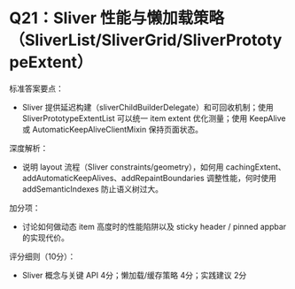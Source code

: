 # Q21：Sliver 性能与懒加载策略（SliverList/SliverGrid/SliverPrototypeExtent）

标准答案要点：
- Sliver 提供延迟构建（sliverChildBuilderDelegate）和可回收机制；使用 SliverPrototypeExtentList 可以统一 item extent 优化测量；使用 KeepAlive 或 AutomaticKeepAliveClientMixin 保持页面状态。

深度解析：
- 说明 layout 流程（Sliver constraints/geometry），如何用 cachingExtent、addAutomaticKeepAlives、addRepaintBoundaries 调整性能，何时使用 addSemanticIndexes 防止语义树过大。

加分项：
- 讨论如何做动态 item 高度时的性能陷阱以及 sticky header / pinned appbar 的实现代价。

评分细则（10分）：
- Sliver 概念与关键 API 4分；懒加载/缓存策略 4分；实践建议 2分
